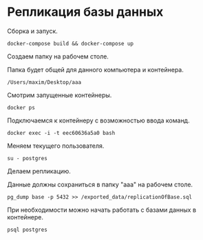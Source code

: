 # Репликация базы данных

Сборка и запуск.

```
docker-compose build && docker-compose up
```

Создаем папку на рабочем столе.

Папка будет общей для данного компьютера и контейнера.

```
/Users/maxim/Desktop/aaa
```

Смотрим запущенные контейнеры.

```
docker ps
```

Подключаемся к контейнеру с возможностью ввода команд.

```
docker exec -i -t eec60636a5a0 bash
```

Меняем текущего пользователя.

```
su - postgres
```

Делаем репликацию.

Данные должны сохраниться в папку "aaa" на рабочем столе.

```
pg_dump base -p 5432 >> /exported_data/replicationOfBase.sql
```

При необходимости можно начать работать с базами данных в контейнере.

```
psql postgres
```

